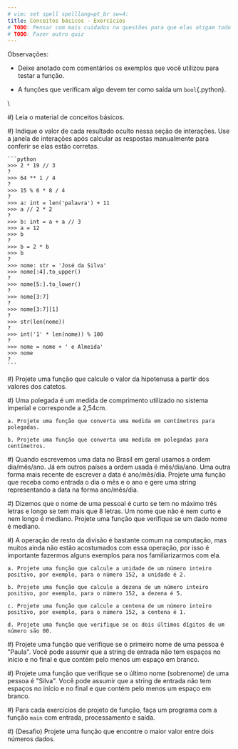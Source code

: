 ```yaml
---
# vim: set spell spelllang=pt_br sw=4:
title: Conceitos básicos - Exercícios
# TODO: Pensar com mais cuidados na questões para que elas atigam todo o conteúdo
# TODO: Fazer outro quiz
---
```


Observações:

- Deixe anotado com comentários os exemplos que você utilizou para testar a função.

- A funções que verificam algo devem ter como saída um `bool`{.python}.

\ 

#) Leia o material de conceitos básicos.

#) Indique o valor de cada resultado oculto nessa seção de interações. Use a janela de interações após calcular as respostas manualmente para conferir se elas estão corretas.

    ```python
    >>> 2 * 19 // 3
    ?
    >>> 64 ** 1 / 4
    ?
    >>> 15 % 6 * 8 / 4
    ?
    >>> a: int = len('palavra') + 11
    >>> a // 2 * 2
    ?
    >>> b: int = a + a // 3
    >>> a = 12
    >>> b
    ?
    >>> b = 2 * b
    >>> b
    ?
    >>> nome: str = 'José da Silva'
    >>> nome[:4].to_upper()
    ?
    >>> nome[5:].to_lower()
    ?
    >>> nome[3:7]
    ?
    >>> nome[3:7][1]
    ?
    >>> str(len(nome))
    ?
    >>> int('1' * len(nome)) % 100
    ?
    >>> nome = nome + ' e Almeida'
    >>> nome
    ?
    ```

#) Projete uma função que calcule o valor da hipotenusa a partir dos valores dos catetos.

#) Uma polegada é um medida de comprimento utilizado no sistema imperial e corresponde a 2,54cm.

    a. Projete uma função que converta uma medida em centímetros para polegadas.

    b. Projete uma função que converta uma medida em polegadas para centímetros.

#) Quando escrevemos uma data no Brasil em geral usamos a ordem dia/mês/ano. Já em outros países a ordem usada é mês/dia/ano. Uma outra forma mais recente de escrever a data é ano/mês/dia. Projete uma função que receba como entrada o dia o mês e o ano e gere uma string representando a data na forma ano/mês/dia.

#) Dizemos que o nome de uma pessoal é curto se tem no máximo três letras e longo se tem mais que 8 letras. Um nome que não é nem curto e nem longo é mediano. Projete uma função que verifique se um dado nome é mediano.

#) A operação de resto da divisão é bastante comum na computação, mas muitos ainda não estão acostumados com essa operação, por isso é importante fazermos alguns exemplos para nos familiarizarmos com ela.

    a. Projete uma função que calcule a unidade de um número inteiro positivo, por exemplo, para o número 152, a unidade é 2.

    b. Projete uma função que calcule a dezena de um número inteiro positivo, por exemplo, para o número 152, a dezena é 5.

    c. Projete uma função que calcule a centena de um número inteiro positivo, por exemplo, para o número 152, a centena é 1.

    d. Projete uma função que verifique se os dois últimos dígitos de um número são 00.

#) Projete uma função que verifique se o primeiro nome de uma pessoa é "Paula". Você pode assumir que a string de entrada não tem espaços no início e no final e que contém pelo menos um espaço em branco.

#) Projete uma função que verifique se o último nome (sobrenome) de uma pessoa é "Silva". Você pode assumir que a string de entrada não tem espaços no início e no final e que contém pelo menos um espaço em branco.

#) Para cada exercícios de projeto de função, faça um programa com a função `main` com entrada, processamento e saída.

#) (Desafio) Projete uma função que encontre o maior valor entre dois números dados.
